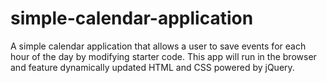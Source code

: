# simple-calendar-application
 A simple calendar application that allows a user to save events for each hour of the day by modifying starter code. This app will run in the browser and feature dynamically updated HTML and CSS powered by jQuery.
